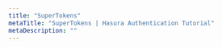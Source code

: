 ```yaml
---
title: "SuperTokens"
metaTitle: "SuperTokens | Hasura Authentication Tutorial"
metaDescription: ""
---
```

